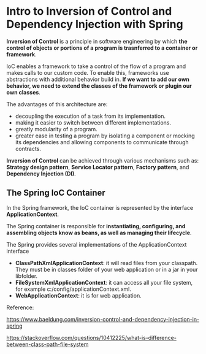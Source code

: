 # Intro to Inversion of Control and Dependency Injection with Spring

**Inversion of Control** is a principle in software engineering by which **the control of objects or portions of a program is trasnferred to a container or framework**.

IoC enables a framework to take a control of the flow of a program and makes calls to our custom code. To enable this, frameworks use abstractions with additional behavior build in. **If we want to add our own behavior, we need to extend the classes of the framework or plugin our own classes**.

The advantages of this architecture are:

* decoupling the execution of a task from its implementation.
* making it easier to switch between different implementations.
* greatly modularity of a program.
* greater ease in testing a program by isolating a component or mocking its dependencies and allowing components to communicate through contracts.

**Inversion of Control** can be achieved through various mechanisms such as: **Strategy design pattern**, **Service Locator pattern**, **Factory pattern**, and **Dependency Injection (DI)**.


## The Spring IoC Container 

In the Spring framework, the IoC container is represented by the interface **ApplicationContext**. 

The Spring container is responsible for **instantiating, configuring, and assembling objects know as beans, as well as managing their lifecycle**.

The Spring provides several implementations of the ApplicationContext interface

* **ClassPathXmlApplicationContext**: it will read files from your classpath. They must be in classes folder of your web application or in a jar in your libfolder.
* **FileSystemXmlApplicationContext**: it can access all your file system, for example c:/config/applicationContext.xml.
* **WebApplicationContext**: it is for web application.


Reference:

https://www.baeldung.com/inversion-control-and-dependency-injection-in-spring

https://stackoverflow.com/questions/10412225/what-is-difference-between-class-path-file-system

